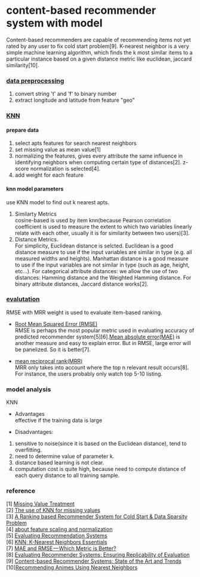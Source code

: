 # content-based recommender system with model   
Content-based recommenders are capable of recommending items not yet rated by any user to fix cold start problem[9]. 
K-nearest neighbor is a very simple machine learning algorithm, which finds the k most similar items to a particular instance based on a given distance metric like euclidean, jaccard similarity[10].   

### [data preprocessing](https://github.com/nestseekers/recommender-system/blob/master/content-based-wtih-model/data_preprocessing.ipynb)
1. convert string 't' and 'f' to binary number   
2. extract longitude and latitude from feature "geo"

### [KNN](https://github.com/nestseekers/recommender-system/blob/master/content-based-wtih-model/KNN.ipynb)    
#### prepare data
1. select apts features for search nearest neighbors       
2. set missing value as mean value[1]        
3. normalizing the features, gives every attribute the same influence in identifying neighbors when computing certain type of distances[2]. z-score normalization is selected[4].    
4. add weight for each feature    
#### knn model parameters           
use KNN model to find out k nearest apts.         
1.  Similarty Metrics     
cosine-based is used by item knn(because Pearson correlation coefficient is used to measure the extent to which two  variables linearly relate with each other, usually it is for similarity between two users)[3].      
2. Distance Metrics.     
For simplicity, Euclidean distance is selcted. Euclidean is a good distance measure to use if the input variables are similar in type (e.g. all measured widths and heights). Manhattan distance is a good measure to use if the input variables are not similar in type (such as age, height, etc…). For categorical attribute distances: we allow the use of two distances: Hamming distance and the Weighted Hamming distance. For binary attribute distances, Jaccard distance works[2].     

### [evalutation](https://github.com/nestseekers/recommender-system/blob/master/content-based-wtih-model/evaluation.ipynb)
RMSE with MRR weight is used to evaluate item-based ranking.    

* [Root Mean Squared Error (RMSE)](https://en.wikipedia.org/wiki/Root-mean-square_deviation)          
RMSE is perhaps the most popular metric used in evaluating accuracy of predicted recommender system[5][6].[Mean absolute error(MAE)](https://en.wikipedia.org/wiki/Mean_absolute_error) is another measure and easy to explain error. But in RMSE, large error will be panelized. So it is better[7].      

* [mean reciprocal rank(MRR)](https://en.wikipedia.org/wiki/Mean_reciprocal_rank)         
MRR only takes into account where the top n relevant result occurs[8]. For instance, the users probably only watch top 5-10 listing.    

### model analysis    
KNN   
* Advantages   
effective if the training data is large     

* Disadvantages:      
1. sensitive to noise(since it is based on the Euclidean distance), tend to overfitting.    
2. need to determine value of parameter k.   
3. distance based learning is not clear.  
4. computation cost is quite high, because need to compute distance of each query distance to all training sample. 

### reference   
[1] [Missing Value Treatment](http://r-statistics.co/Missing-Value-Treatment-With-R.html)      
[2] [The use of KNN for missing values](https://towardsdatascience.com/the-use-of-knn-for-missing-values-cf33d935c637)       
[3] [A Ranking based Recommender System for Cold Start & Data Sparsity Problem](https://zapdf.com/a-ranking-based-recommender-system-for-cold-start-amp-data-s.html)     
[4] [about feature scaling and normalization](https://sebastianraschka.com/Articles/2014_about_feature_scaling.html)     
[5] [Evaluating Recommendation Systems](https://www.microsoft.com/en-us/research/wp-content/uploads/2016/02/EvaluationMetrics.TR_.pdf)        
[6] [KNN: K-Nearest Neighbors Essentials](http://www.sthda.com/english/articles/35-statistical-machine-learning-essentials/142-knn-k-nearest-neighbors-essentials/)   
[7] [MAE and RMSE — Which Metric is Better?](https://medium.com/human-in-a-machine-world/mae-and-rmse-which-metric-is-better-e60ac3bde13d)      
[8] [Evaluating Recommender Systems: Ensuring Replicability of Evaluation](https://pdfs.semanticscholar.org/presentation/d403/1e2ab5b109fbf69f7e42386534541dc3f2aa.pdf)     
[9] [Content-based Recommender Systems: State of
the Art and Trends](http://facweb.cs.depaul.edu/mobasher/classes/ect584/Papers/ContentBasedRS.pdf)      
[10][Recommending Animes Using Nearest Neighbors](https://medium.com/learning-machine-learning/recommending-animes-using-nearest-neighbors-61320a1a5934)







